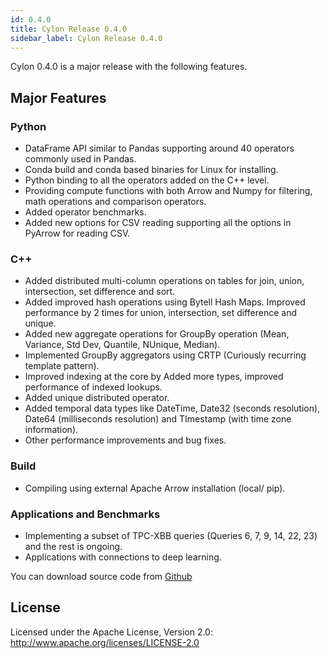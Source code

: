 ```yaml
---
id: 0.4.0
title: Cylon Release 0.4.0
sidebar_label: Cylon Release 0.4.0
---
```


Cylon 0.4.0 is a major release with the following features.

## Major Features

### Python
- DataFrame API similar to Pandas supporting around 40 operators commonly used in Pandas.  
- Conda build and conda based binaries for Linux for installing.
- Python binding to all the operators added on the C++ level.
- Providing compute functions with both Arrow and Numpy for filtering, math operations and comparison operators. 
- Added operator benchmarks.
- Added new options for CSV reading supporting all the options in PyArrow for reading CSV.

### C++ 
- Added distributed multi-column operations on tables for join, union, intersection, set difference and sort.
- Added improved hash operations using Bytell Hash Maps. Improved performance by 2 times for union, intersection, set difference and unique.
- Added new aggregate operations for GroupBy operation (Mean, Variance, Std Dev, Quantile, NUnique, Median).
- Implemented GroupBy aggregators using CRTP (Curiously recurring template pattern).
- Improved indexing at the core by Added more types, improved performance of indexed lookups.
- Added unique distributed operator.
- Added temporal data types like DateTime, Date32 (seconds resolution), Date64 (milliseconds resolution) and TImestamp (with time zone information).
- Other performance improvements and bug fixes. 

### Build
- Compiling using external Apache Arrow installation (local/ pip).

### Applications and Benchmarks
- Implementing a subset of TPC-XBB queries (Queries 6, 7, 9, 14, 22, 23) and the rest is ongoing.
- Applications with connections to deep learning.

You can download source code from [Github](https://github.com/cylondata/cylon/releases)

## License

Licensed under the Apache License, Version 2.0: http://www.apache.org/licenses/LICENSE-2.0
